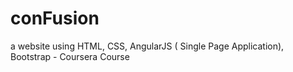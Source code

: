# conFusion
a website using HTML, CSS, AngularJS ( Single Page Application), Bootstrap - Coursera Course
